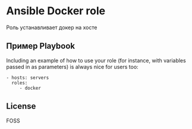 Ansible Docker role
=========

Роль устанавливает докер на хосте


Пример Playbook
----------------

Including an example of how to use your role (for instance, with variables passed in as parameters) is always nice for users too:

    - hosts: servers
      roles:
         - docker

License
-------

FOSS
